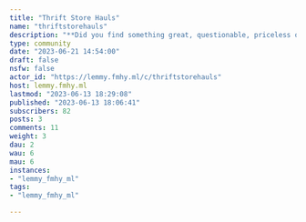 ```yaml
---
title: "Thrift Store Hauls" 
name: "thriftstorehauls"
description: "**Did you find something great, questionable, priceless or hilarious? **Here, you can share your amazing finds from thrift stores, charity shops, attics, estate sales, etc. We want to see them!"
type: community
date: "2023-06-21 14:54:00"
draft: false
nsfw: false
actor_id: "https://lemmy.fmhy.ml/c/thriftstorehauls"
host: lemmy.fmhy.ml
lastmod: "2023-06-13 18:29:08"
published: "2023-06-13 18:06:41"
subscribers: 82
posts: 3
comments: 11
weight: 3
dau: 2
wau: 6
mau: 6
instances:
- "lemmy_fmhy_ml"
tags: 
- "lemmy_fmhy_ml"

---
```

